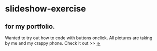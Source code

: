 # slideshow-exercise
## for my portfolio. 

Wanted to try out how to code with buttons onclick.
All pictures are taking by me and my crappy phone.
Check it out >> [🛸](https://mikaelaand.github.io/Another-slideshow/
)
